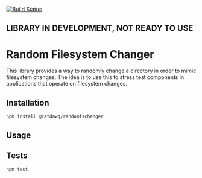 [![Build Status](https://travis-ci.org/catdawg/randomfschanger.svg?branch=master)](https://travis-ci.org/catdawg/randomfschanger)
## LIBRARY IN DEVELOPMENT, NOT READY TO USE
Random Filesystem Changer
=========

This library provides a way to randomly change a directory in order to mimic filesystem changes. The idea is to use this to stress test components in applications that operate on filesystem changes.

## Installation

  `npm install @catdawg/randomfschanger`

## Usage


## Tests

  `npm test`

